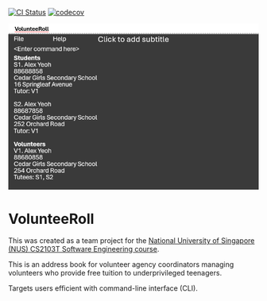 [![CI Status](https://github.com/se-edu/addressbook-level3/workflows/Java%20CI/badge.svg)](https://github.com/se-edu/addressbook-level3/actions)
[![codecov](https://codecov.io/gh/AY2526S1-CS2103T-F10-1/tp/graph/badge.svg?token=M6H4TEEKPF)](https://codecov.io/gh/AY2526S1-CS2103T-F10-1/tp)

![Ui](docs/images/Ui.png)

# VolunteeRoll

This was created as a team project for the [National University of Singapore (NUS) CS2103T Software Engineering course](https://nus-cs2103-ay2526s1.github.io/website/index.html).

This is an address book for volunteer agency coordinators managing volunteers who provide free tuition to underprivileged teenagers.

Targets users efficient with command-line interface (CLI).

